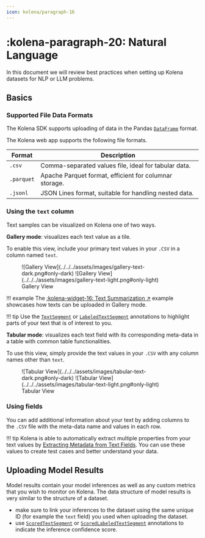 ```yaml
---
icon: kolena/paragraph-16
---
```

# :kolena-paragraph-20: Natural Language

In this document we will review best practices when setting up Kolena datasets for NLP or LLM
problems.

## Basics

### Supported File Data Formats

The Kolena SDK supports uploading of data in the Pandas
[`DataFrame`](https://pandas.pydata.org/docs/reference/frame.html) format.

The Kolena web app supports the following file formats.

| Format    | Description                                              |
|-----------|----------------------------------------------------------|
| `.csv`     | Comma-separated values file, ideal for tabular data.     |
| `.parquet` | Apache Parquet format, efficient for columnar storage.   |
| `.jsonl`   | JSON Lines format, suitable for handling nested data.    |

### Using the `text` column

Text samples can be visualized on Kolena one of two ways.

**Gallery mode**: visualizes each text value as a tile.

To enable this view, include your primary text values in your `.CSV` in a column named `text`.

<figure markdown>
![Gallery View](../../../assets/images/gallery-text-dark.png#only-dark)
![Gallery View](../../../assets/images/gallery-text-light.png#only-light)
<figcaption>Gallery View</figcaption>
</figure>

!!! example
    The [:kolena-widget-16: Text Summarization ↗](https://github.com/kolenaIO/kolena/tree/3b97541ad4b6b1fb7721d754aa0d0092cd752cca/examples/dataset/text_summarization)
    example showcases how texts can be uploaded in Gallery mode.

!!! tip
    Use the [`TextSegment`](../../../reference/annotation.md#kolena.annotation.TextSegment) or
    [`LabeledTextSegment`](../../../reference/annotation.md#kolena.annotation.LabeledTextSegment) annotations
    to highlight parts of your text that is of interest to you.

**Tabular mode**: visualizes each text field with its corresponding meta-data in a table with common table functionalities.

To use this view, simply provide the text values in your `.CSV` with any column names other than `text`.
<figure markdown>
![Tabular View](../../../assets/images/tabular-text-dark.png#only-dark)
![Tabular View](../../../assets/images/tabular-text-light.png#only-light)
<figcaption>Tabular View</figcaption>
</figure>

### Using fields

You can add additional information about your text by adding columns to the `.CSV` file with the meta-data name and
values in each row.

!!! tip
    Kolena is able to automatically extract multiple properties from your text values by [Extracting Metadata from Text Fields](../../../automations/extract-text-metadata.md).
    You can use these values to create test cases and better understand your data.

## Uploading Model Results

Model results contain your model inferences as well as any custom metrics that you wish to monitor on Kolena.
The data structure of model results is very similar to the structure of a dataset.

* make sure to link your inferences to the dataset using the same unique ID (for example the `text` field)
you used when uploading the dataset.
* use [`ScoredTextSegment`](../../../reference/annotation.md#kolena.annotation.ScoredTextSegment) or [`ScoredLabeledTextSegment`](../../../reference/annotation.md#kolena.annotation.ScoredLabeledTextSegment)
 annotations to indicate the inference confidence score.
